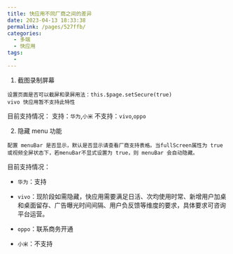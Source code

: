 ```yaml
---
title: 快应用不同厂商之间的差异
date: 2023-04-13 18:33:38
permalink: /pages/527ffb/
categories:
  - 多端
  - 快应用
tags:
  -
---
```


1.  截图录制屏幕

```
设置页面是否可以截屏和录屏用法：this.$page.setSecure(true)
vivo 快应用暂不支持此特性
```

目前支持情况：
支持：`华为`,`小米`
不支持：`vivo`,`oppo`

2. 隐藏 menu 功能

```
配置 menuBar 是否显示，默认是否显示请查看厂商支持表格。当fullScreen属性为 true 或视频全屏状态下，若menuBar不显式设置为 true，则 menuBar 会自动隐藏。
```

目前支持情况：

- `华为`：支持

- `vivo`：现阶段如需隐藏，快应用需要满足日活、次均使用时常、新增用户加桌和桌面留存、广告曝光时间间隔、用户负反馈等维度的要求，具体要求可咨询平台运营。

- `oppo`：联系商务开通

- `小米`：不支持
